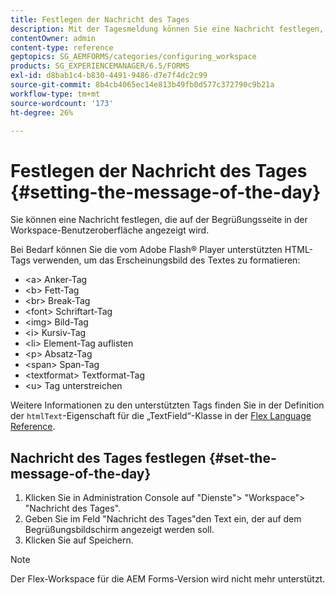 ```yaml
---
title: Festlegen der Nachricht des Tages
description: Mit der Tagesmeldung können Sie eine Nachricht festlegen, die auf der Begrüßungsseite in der Workspace-Benutzeroberfläche angezeigt werden soll.
contentOwner: admin
content-type: reference
geptopics: SG_AEMFORMS/categories/configuring_workspace
products: SG_EXPERIENCEMANAGER/6.5/FORMS
exl-id: d8bab1c4-b830-4491-9486-d7e7f4dc2c99
source-git-commit: 8b4cb4065ec14e813b49fb0d577c372790c9b21a
workflow-type: tm+mt
source-wordcount: '173'
ht-degree: 26%

---
```


# Festlegen der Nachricht des Tages {#setting-the-message-of-the-day}

Sie können eine Nachricht festlegen, die auf der Begrüßungsseite in der Workspace-Benutzeroberfläche angezeigt wird.

Bei Bedarf können Sie die vom Adobe Flash® Player unterstützten HTML-Tags verwenden, um das Erscheinungsbild des Textes zu formatieren:

* &lt;a> Anker-Tag
* &lt;b> Fett-Tag
* &lt;br> Break-Tag
* &lt;font> Schriftart-Tag
* &lt;img> Bild-Tag
* &lt;i> Kursiv-Tag
* &lt;li> Element-Tag auflisten
* &lt;p> Absatz-Tag
* &lt;span> Span-Tag
* &lt;textformat> Textformat-Tag
* &lt;u> Tag unterstreichen

Weitere Informationen zu den unterstützten Tags finden Sie in der Definition der `htmlText`-Eigenschaft für die „TextField“-Klasse in der [Flex Language Reference](https://flex.apache.org/de/).

## Nachricht des Tages festlegen {#set-the-message-of-the-day}

1. Klicken Sie in Administration Console auf &quot;Dienste&quot;> &quot;Workspace&quot;> &quot;Nachricht des Tages&quot;.
1. Geben Sie im Feld &quot;Nachricht des Tages&quot;den Text ein, der auf dem Begrüßungsbildschirm angezeigt werden soll.
1. Klicken Sie auf Speichern.

>[!NOTE]
>
>Der Flex-Workspace für die AEM Forms-Version wird nicht mehr unterstützt.
